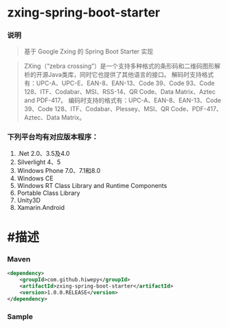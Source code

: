 # zxing-spring-boot-starter

### 说明

 > 基于 Google Zxing 的 Spring Boot Starter 实现

 > ZXing（“zebra crossing”）是一个支持多种格式的条形码和二维码图形解析的开源Java类库，同时它也提供了其他语言的接口。
 > 解码时支持格式有：UPC-A、UPC-E、EAN-8、EAN-13、Code 39、Code 93、Code 128、ITF、Codabar、MSI、RSS-14、QR Code、Data Matrix、Aztec and PDF-417。
 > 编码时支持的格式有：UPC-A、EAN-8、EAN-13、Code 39、Code 128、ITF、Codabar、Plessey、MSI、QR Code、PDF-417、Aztec、Data Matrix。

### 下列平台均有对应版本程序：

1. .Net 2.0、3.5及4.0
1. Silverlight 4、5
1. Windows Phone 7.0、7.1和8.0
1. Windows CE
1. Windows RT Class Library and Runtime Components
1. Portable Class Library
1. Unity3D
1. Xamarin.Android

#描述
======================================================================





### Maven

``` xml
<dependency>
	<groupId>com.github.hiwepy</groupId>
	<artifactId>zxing-spring-boot-starter</artifactId>
	<version>1.0.0.RELEASE</version>
</dependency>
```

### Sample



